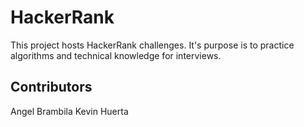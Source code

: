 # HackerRank
This project hosts HackerRank challenges. It's purpose is to practice algorithms and technical knowledge for interviews.

## Contributors
Angel Brambila
Kevin Huerta
